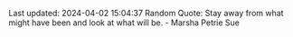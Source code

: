 Last updated: 2024-04-02 15:04:37
Random Quote: Stay away from what might have been and look at what will be. - Marsha Petrie Sue